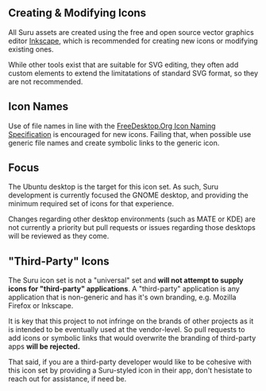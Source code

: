 ## Creating & Modifying Icons

All Suru assets are created using the free and open source vector graphics editor [Inkscape](http://inkscape.org), which is recommended for creating new icons or modifying existing ones.

While other tools exist that are suitable for SVG editing, they often add custom elements to extend the limitatations of standard SVG format, so they are not recommended.

## Icon Names

Use of file names in line with the [FreeDesktop.Org Icon Naming Specification](http://standards.freedesktop.org/icon-naming-spec/icon-naming-spec-latest.html) is encouraged for new icons. Failing that, when possible use generic file names and create symbolic links to the generic icon.

## Focus

The Ubuntu desktop is the target for this icon set. As such, Suru development is currently focused the GNOME desktop, and providing the minimum required set of icons for that experience.

Changes regarding other desktop environments (such as MATE or KDE) are not currently a priority but pull requests or issues regarding those desktops will be reviewed as they come.

## "Third-Party" Icons

The Suru icon set is not a "universal" set and **will not attempt to supply icons for "third-party" applications**. A "third-party" application is any application that is non-generic and has it's own branding, e.g. Mozilla Firefox or Inkscape.

It is key that this project to not infringe on the brands of other projects as it is intended to be eventually used at the vendor-level.  So pull requests to add icons or symbolic links that would overwrite the branding of third-party apps **will be rejected.**

That said, if you are a third-party developer would like to be cohesive with this icon set by providing a Suru-styled icon in their app, don't hesistate to reach out for assistance, if need be.